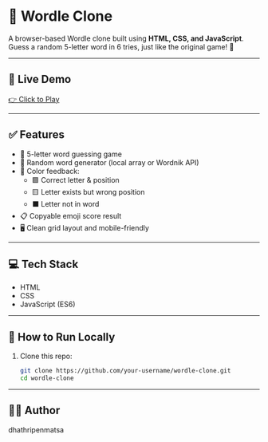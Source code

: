 # 🎯 Wordle Clone 

A browser-based Wordle clone built using **HTML, CSS, and JavaScript**.  
Guess a random 5-letter word in 6 tries, just like the original game! 🎉

---

## 🔗 Live Demo
[👉 Click to Play](https://dhathripenmatsa.github.io/wordle-clone/)  

---

## ✅ Features

- 🎯 5-letter word guessing game
- 🎲 Random word generator (local array or Wordnik API)
- 🎨 Color feedback:
  - 🟩 Correct letter & position
  - 🟨 Letter exists but wrong position
  - ⬛ Letter not in word
- 📋 Copyable emoji score result
- 🖥️ Clean grid layout and mobile-friendly

---

## 💻 Tech Stack

- HTML
- CSS
- JavaScript (ES6)

---

## 🚀 How to Run Locally

1. Clone this repo:
   ```bash
   git clone https://github.com/your-username/wordle-clone.git
   cd wordle-clone
   
---

## 👩‍💻 Author

dhathripenmatsa

